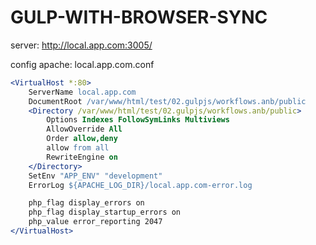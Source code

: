
# GULP-WITH-BROWSER-SYNC


server: http://local.app.com:3005/


config apache:  local.app.com.conf

``` apache
<VirtualHost *:80>
    ServerName local.app.com
    DocumentRoot /var/www/html/test/02.gulpjs/workflows.anb/public
    <Directory /var/www/html/test/02.gulpjs/workflows.anb/public>
        Options Indexes FollowSymLinks Multiviews
        AllowOverride All
        Order allow,deny
        allow from all
        RewriteEngine on
    </Directory>
    SetEnv "APP_ENV" "development"
    ErrorLog ${APACHE_LOG_DIR}/local.app.com-error.log

    php_flag display_errors on
    php_flag display_startup_errors on
    php_value error_reporting 2047
</VirtualHost>
```
